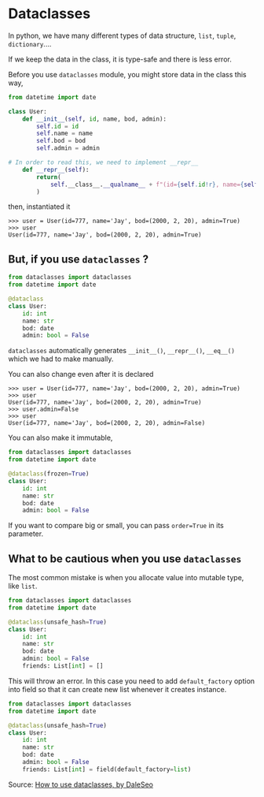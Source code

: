 # Dataclasses

In python, we have many different types of data structure, `list`, `tuple`, `dictionary`....

If we keep the data in the class, it is type-safe and there is less error.

Before you use `dataclasses` module, you might store data in the class this way,
```python
from datetime import date

class User:
    def __init__(self, id, name, bod, admin):
        self.id = id
        self.name = name
        self.bod = bod
        self.admin = admin

# In order to read this, we need to implement __repr__
    def __repr__(self):
        return(
            self.__class__.__qualname__ + f"(id={self.id!r}, name={self.name!r}, birthday={self.bod!r}, admin={self.admin!r})
        )
```
then, instantiated it
```
>>> user = User(id=777, name='Jay', bod=(2000, 2, 20), admin=True)
>>> user
User(id=777, name='Jay', bod=(2000, 2, 20), admin=True)
```

## But, if you use `dataclasses` ?

```python
from dataclasses import dataclasses
from datetime import date

@dataclass
class User:
    id: int
    name: str
    bod: date
    admin: bool = False
```

`dataclasses` automatically generates `__init__()`, `__repr__()`, `__eq__()` which we had to make manually.

You can also change even after it is declared
```shell
>>> user = User(id=777, name='Jay', bod=(2000, 2, 20), admin=True)
>>> user
User(id=777, name='Jay', bod=(2000, 2, 20), admin=True)
>>> user.admin=False
>>> user
User(id=777, name='Jay', bod=(2000, 2, 20), admin=False)
```
You can also make it immutable,
```python
from dataclasses import dataclasses
from datetime import date

@dataclass(frozen=True)
class User:
    id: int
    name: str
    bod: date
    admin: bool = False
```
If you want to compare big or small, you can pass `order=True` in its parameter.

## What to be cautious when you use `dataclasses`
The most common mistake is when you allocate value into mutable type, like `list`.


```python
from dataclasses import dataclasses
from datetime import date

@dataclass(unsafe_hash=True)
class User:
    id: int
    name: str
    bod: date
    admin: bool = False
    friends: List[int] = []
```
This will throw an error.
In this case you need to add `default_factory` option into field so that it can create new list whenever it creates instance.


```python
from dataclasses import dataclasses
from datetime import date

@dataclass(unsafe_hash=True)
class User:
    id: int
    name: str
    bod: date
    admin: bool = False
    friends: List[int] = field(default_factory=list)
```
Source: [How to use dataclasses, by DaleSeo](https://www.daleseo.com/python-dataclasses/)